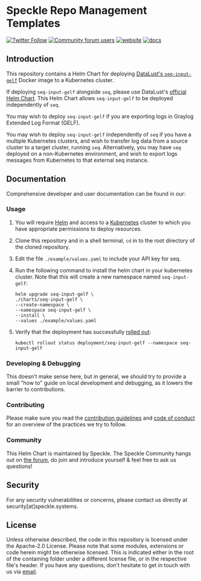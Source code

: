 # Speckle Repo Management Templates

[![Twitter Follow](https://img.shields.io/twitter/follow/SpeckleSystems?style=social)](https://twitter.com/SpeckleSystems) [![Community forum users](https://img.shields.io/discourse/users?server=https%3A%2F%2Fdiscourse.speckle.works&style=flat-square&logo=discourse&logoColor=white)](https://discourse.speckle.works) [![website](https://img.shields.io/badge/https://-speckle.systems-royalblue?style=flat-square)](https://speckle.systems) [![docs](https://img.shields.io/badge/docs-speckle.guide-orange?style=flat-square&logo=read-the-docs&logoColor=white)](https://speckle.guide/dev/)

## Introduction

This repository contains a Helm Chart for deploying [DataLust's `seq-input-gelf`](https://docs.datalust.co/docs/using-gelf#enabling-gelf-in-docker) Docker image to a Kubernetes cluster.

If deploying `seq-input-gelf` alongside `seq`, please use DataLust's [official Helm Chart](https://github.com/datalust/helm.datalust.co/tree/main/charts/seq). This Helm Chart allows `seq-input-gelf` to be deployed independently of `seq`.

You may wish to deploy `seq-input-gelf` if you are exporting logs in Graylog Extended Log Format (GELF).

You may wish to deploy `seq-input-gelf` independently of `seq` if you have a multiple Kubernetes clusters, and wish to transfer log data from a source cluster to a target cluster, running `seq`. Alternatively, you may have `seq` deployed on a non-Kubernetes environment, and wish to export logs messages from Kubernetes to that external seq instance.

## Documentation

Comprehensive developer and user documentation can be found in our:

### Usage

1. You will require [Helm](https://helm.sh/docs/intro/install/) and access to a [Kubernetes](https://kubernetes.io/) cluster to which you have appropriate permissions to deploy resources.
1. Clone this repository and in a shell terminal, `cd` in to the root directory of the cloned repository.
1. Edit the file `./example/values.yaml` to include your API key for seq.
1. Run the following command to install the helm chart in your kubernetes cluster. Note that this will create a new namespace named `seq-input-gelf`:

   ```shell
   helm upgrade seq-input-gelf \
   ./charts/seq-input-gelf \
   --create-namespace \
   --namespace seq-input-gelf \
   --install \
   --values ./example/values.yaml
   ```

1. Verify that the deployment has successfully [rolled out](https://kubernetes.io/docs/concepts/workloads/controllers/deployment/#deployment-status):

   ```shell
   kubectl rollout status deployment/seq-input-gelf --namespace seq-input-gelf
   ```

### Developing & Debugging

This doesn't make sense here, but in general, we should try to provide a small "how to" guide on local development and debugging, as it lowers the barrier to contributions.

### Contributing

Please make sure you read the [contribution guidelines](.github/CONTRIBUTING.md) and [code of conduct](.github/CODE_OF_CONDUCT.md) for an overview of the practices we try to follow.

### Community

This Helm Chart is maintained by Speckle. The Speckle Community hangs out on [the forum](https://discourse.speckle.works), do join and introduce yourself & feel free to ask us questions!

## Security

For any security vulnerabilities or concerns, please contact us directly at security[at]speckle.systems.

## License

Unless otherwise described, the code in this repository is licensed under the Apache-2.0 License. Please note that some modules, extensions or code herein might be otherwise licensed. This is indicated either in the root of the containing folder under a different license file, or in the respective file's header. If you have any questions, don't hesitate to get in touch with us via [email](mailto:hello@speckle.systems).
